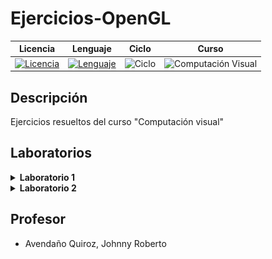 # **Ejercicios-OpenGL**

<div align="center">

|Licencia|Lenguaje|Ciclo|Curso|
|:--:|:--:|:--:|:--:|
|[![Licencia](https://img.shields.io/badge/License-MIT-red.svg)](https://opensource.org/licenses/MIT)|[![Lenguaje](https://img.shields.io/badge/Language-C++-informational.svg)](https://en.cppreference.com)|![Ciclo](https://img.shields.io/badge/VI-green.svg)|![Computación Visual](https://img.shields.io/badge/Programación_y_Fundamentos_de_Algorítmica-blueviolet.svg)

</div>


## Descripción

Ejercicios resueltos del curso "Computación visual"


## Laboratorios

<details><summary><b>Laboratorio 1</b></summary>
<p>

- Ejercicio 1 

  - [Código](https://github.com/anthonyquispev/Ejercicios-OpenGL/blob/master/Laboratorio01/Ejercicio01_Codigo.cpp)

<div align="center">
  <img src="https://github.com/anthonyquispev/Ejercicios-OpenGL/blob/master/Laboratorio01/Ejercicio01_Figura.PNG">
</div>

- Ejercicio 2
  
  - [Código](https://github.com/anthonyquispev/Ejercicios-OpenGL/blob/master/Laboratorio01/Ejercicio02_Codigo.cpp)

<div align="center">
  <img src="https://github.com/anthonyquispev/Ejercicios-OpenGL/blob/master/Laboratorio01/Ejercicio02_Figura.PNG">
</div>

- Ejercicio 3

  - [Código](https://github.com/anthonyquispev/Ejercicios-OpenGL/blob/master/Laboratorio01/Ejercicio03_Codigo.cpp)

<div align="center">
  <img src="https://github.com/anthonyquispev/Ejercicios-OpenGL/blob/master/Laboratorio01/Ejercicio03_Figura.PNG">
</div>

- Ejercicio 4
  
  - [Código](https://github.com/anthonyquispev/Ejercicios-OpenGL/blob/master/Laboratorio01/Ejercicio04_Codigo.cpp)

<div align="center">
  <img src="https://github.com/anthonyquispev/Ejercicios-OpenGL/blob/master/Laboratorio01/Ejercicio04_Figura.PNG">
</div>

- Ejercicio 5

  - [Código](https://github.com/anthonyquispev/Ejercicios-OpenGL/blob/master/Laboratorio01/Ejercicio05_Codigo.cpp)

https://github.com/user-attachments/assets/b9887883-b28e-42f1-9e1b-947d1c0ca3f1

- Ejercicio 6
  
  - [Código](https://github.com/anthonyquispev/Ejercicios-OpenGL/blob/master/Laboratorio01/Ejercicio06_Codigo.cpp)

<div align="center">
    <img width="300" src="https://github.com/anthonyquispev/Ejercicios-OpenGL/blob/master/Laboratorio01/Ejercicio06_Figura01.PNG">
    <img width="300" src="https://github.com/anthonyquispev/Ejercicios-OpenGL/blob/master/Laboratorio01/Ejercicio06_Figura02.PNG">
</div>

<div align="center">
    <img width="300" src="https://github.com/anthonyquispev/Ejercicios-OpenGL/blob/master/Laboratorio01/Ejercicio06_Figura03.PNG">
    <img width="300" src="https://github.com/anthonyquispev/Ejercicios-OpenGL/blob/master/Laboratorio01/Ejercicio06_Figura04.PNG">
</div>

- Ejercicio 7
  
  - [Código](https://github.com/anthonyquispev/Ejercicios-OpenGL/blob/master/Laboratorio01/Ejercicio07_Codigo.cpp)

<div align="center">
  <img src="https://github.com/anthonyquispev/Ejercicios-OpenGL/blob/master/Laboratorio01/Ejercicio07_Figura.PNG">
</div>

</p>
</details>

<details><summary><b>Laboratorio 2</b></summary>
<p>

- Ejercicio 1

  - [Código](https://github.com/anthonyquispev/Ejercicios-OpenGL/blob/master/Laboratorio02/Ejercicio01_Codigo.cpp)

<div align="center">
  <img src="https://github.com/anthonyquispev/Ejercicios-OpenGL/blob/master/Laboratorio02/Ejercicio01_Figura.PNG">
</div>

- Ejercicio 2

  - [Código](https://github.com/anthonyquispev/Ejercicios-OpenGL/blob/master/Laboratorio02/Ejercicio02_Codigo.cpp)

<div align="center">
  <img src="https://github.com/anthonyquispev/Ejercicios-OpenGL/blob/master/Laboratorio02/Ejercicio02_Figura.PNG">
</div>

- Ejercicio 3

  - [Código](https://github.com/anthonyquispev/Ejercicios-OpenGL/blob/master/Laboratorio02/Ejercicio03_Codigo.cpp)

<div align="center">
    <img width="300" src="https://github.com/anthonyquispev/Ejercicios-OpenGL/blob/master/Laboratorio02/Ejercicio03_Figura01.PNG">
    <img width="300" src="https://github.com/anthonyquispev/Ejercicios-OpenGL/blob/master/Laboratorio02/Ejercicio03_Figura02.PNG">
</div>

- Ejercicio 4

  - [Código](https://github.com/anthonyquispev/Ejercicios-OpenGL/blob/master/Laboratorio02/Ejercicio04_Codigo.cpp)

<div align="center">
  <img src="https://github.com/anthonyquispev/Ejercicios-OpenGL/blob/master/Laboratorio02/Ejercicio04_Figura.PNG">
</div>

- Ejercicio 5

  - [Código](https://github.com/anthonyquispev/Ejercicios-OpenGL/blob/master/Laboratorio02/Ejercicio05_Codigo.cpp)

<div align="center">
    <img width="300" src="https://github.com/anthonyquispev/Ejercicios-OpenGL/blob/master/Laboratorio02/Ejercicio05_Figura01_01.PNG">
    <img width="300" src="https://github.com/anthonyquispev/Ejercicios-OpenGL/blob/master/Laboratorio02/Ejercicio05_Figura01_02.PNG">
</div>

<div align="center">
    <img width="300" src="https://github.com/anthonyquispev/Ejercicios-OpenGL/blob/master/Laboratorio02/Ejercicio05_Figura02_01.PNG">
    <img width="300" src="https://github.com/anthonyquispev/Ejercicios-OpenGL/blob/master/Laboratorio02/Ejercicio05_Figura02_02.PNG">
</div>

<div align="center">
    <img width="300" src="https://github.com/anthonyquispev/Ejercicios-OpenGL/blob/master/Laboratorio02/Ejercicio05_Figura03_01.PNG">
    <img width="300" src="https://github.com/anthonyquispev/Ejercicios-OpenGL/blob/master/Laboratorio02/Ejercicio05_Figura03_02.PNG">
</div>

</p>
</details>



## Profesor

* Avendaño Quiroz, Johnny Roberto

